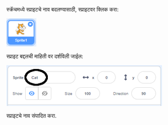 स्क्रॅचमध्ये स्प्राइटचे नाव बदलण्यासाठी, स्प्राइटवर क्लिक करा:

![screenshot](images/rename-info.png)

स्प्राइट बद्दलची माहिती वर दर्शविली जाईल:

![screenshot](images/rename-change.png)

स्प्राइटचे नाव संपादित करा.